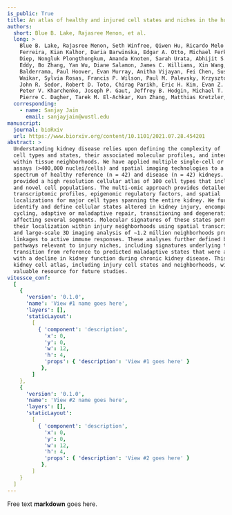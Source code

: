 ```yaml
---
is_public: True
title: An atlas of healthy and injured cell states and niches in the human kidney
authors:
  short: Blue B. Lake, Rajasree Menon, et al.
  long: > 
    Blue B. Lake, Rajasree Menon, Seth Winfree, Qiwen Hu, Ricardo Melo
    Ferreira, Kian Kalhor, Daria Barwinska, Edgar A. Otto, Michael Ferkowicz, Dinh
    Diep, Nongluk Plongthongkum, Amanda Knoten, Sarah Urata, Abhijit S. Naik, Sean
    Eddy, Bo Zhang, Yan Wu, Diane Salamon, James C. Williams, Xin Wang, Karol S.
    Balderrama, Paul Hoover, Evan Murray, Anitha Vijayan, Fei Chen, Sushrut S.
    Waikar, Sylvia Rosas, Francis P. Wilson, Paul M. Palevsky, Krzysztof Kiryluk,
    John R. Sedor, Robert D. Toto, Chirag Parikh, Eric H. Kim, Evan Z. Macosko,
    Peter V. Kharchenko, Joseph P. Gaut, Jeffrey B. Hodgin, Michael T. Eadon,
    Pierre C. Dagher, Tarek M. El-Achkar, Kun Zhang, Matthias Kretzler, Sanjay Jain
  corresponding:
    - name: Sanjay Jain
      email: sanjayjain@wustl.edu
manuscript:
  journal: bioRxiv
  url: https://www.biorxiv.org/content/10.1101/2021.07.28.454201
abstract: >
  Understanding kidney disease relies upon defining the complexity of
  cell types and states, their associated molecular profiles, and interactions
  within tissue neighborhoods. We have applied multiple single-cell or -nucleus
  assays (>400,000 nuclei/cells) and spatial imaging technologies to a broad
  spectrum of healthy reference (n = 42) and disease (n = 42) kidneys. This has
  provided a high resolution cellular atlas of 100 cell types that include rare
  and novel cell populations. The multi-omic approach provides detailed
  transcriptomic profiles, epigenomic regulatory factors, and spatial
  localizations for major cell types spanning the entire kidney. We further
  identify and define cellular states altered in kidney injury, encompassing
  cycling, adaptive or maladaptive repair, transitioning and degenerative states
  affecting several segments. Molecular signatures of these states permitted
  their localization within injury neighborhoods using spatial transcriptomics,
  and large-scale 3D imaging analysis of ∼1.2 million neighborhoods provided
  linkages to active immune responses. These analyses further defined biological
  pathways relevant to injury niches, including signatures underlying the
  transition from reference to predicted maladaptive states that were associated
  with a decline in kidney function during chronic kidney disease. This human
  kidney cell atlas, including injury cell states and neighborhoods, will be a
  valuable resource for future studies.
vitessce_conf:
  [
    {
      'version': '0.1.0',
      'name': 'View #1 name goes here',
      'layers': [],
      'staticLayout':
        [
          { 'component': 'description',
            'x': 0,
            'y': 0,
            'w': 12,
            'h': 4,
            'props': { 'description': 'View #1 goes here' }
           },
        ]
    },
    {
      'version': '0.1.0',
      'name': 'View #2 name goes here',
      'layers': [],
      'staticLayout':
        [
          { 'component': 'description',
            'x': 0,
            'y': 0,
            'w': 12,
            'h': 4,
            'props': { 'description': 'View #2 goes here' }
           },
        ]
    }
  ]
---
```

Free text **markdown** goes here.